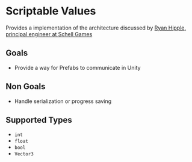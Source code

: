 # Scriptable Values

Provides a implementation of the architecture discussed by 
[Ryan Hipple, principal engineer at Schell Games](https://unity.com/how-to/architect-game-code-scriptable-objects) 

## Goals

- Provide a way for Prefabs to communicate in Unity

## Non Goals

- Handle serialization or progress saving

## Supported Types

- `int`
- `float`
- `bool`
- `Vector3`
